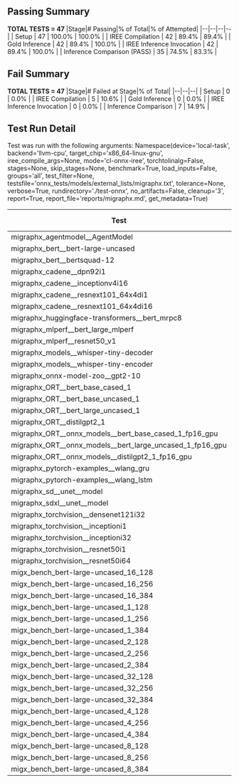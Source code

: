 ## Passing Summary

**TOTAL TESTS = 47**
|Stage|# Passing|% of Total|% of Attempted|
|--|--|--|--|
| Setup | 47 | 100.0% | 100.0% |
| IREE Compilation | 42 | 89.4% | 89.4% |
| Gold Inference | 42 | 89.4% | 100.0% |
| IREE Inference Invocation | 42 | 89.4% | 100.0% |
| Inference Comparison (PASS) | 35 | 74.5% | 83.3% |
## Fail Summary

**TOTAL TESTS = 47**
|Stage|# Failed at Stage|% of Total|
|--|--|--|
| Setup | 0 | 0.0% |
| IREE Compilation | 5 | 10.6% |
| Gold Inference | 0 | 0.0% |
| IREE Inference Invocation | 0 | 0.0% |
| Inference Comparison | 7 | 14.9% |
## Test Run Detail
Test was run with the following arguments:
Namespace(device='local-task', backend='llvm-cpu', target_chip='x86_64-linux-gnu', iree_compile_args=None, mode='cl-onnx-iree', torchtolinalg=False, stages=None, skip_stages=None, benchmark=True, load_inputs=False, groups='all', test_filter=None, testsfile='onnx_tests/models/external_lists/migraphx.txt', tolerance=None, verbose=True, rundirectory='./test-onnx', no_artifacts=False, cleanup='3', report=True, report_file='reports/migraphx.md', get_metadata=True)

| Test | Exit Status | Mean Benchmark Time (ms) | Notes |
|--|--|--|--|
| migraphx_agentmodel__AgentModel | compilation | None | |
| migraphx_bert__bert-large-uncased | PASS | 378.1868287672599 | |
| migraphx_bert__bertsquad-12 | PASS | 85.8548812213398 | |
| migraphx_cadene__dpn92i1 | PASS | 188.9109800880154 | |
| migraphx_cadene__inceptionv4i16 | PASS | 6198.46606751283 | |
| migraphx_cadene__resnext101_64x4di1 | PASS | 333.9066331585248 | |
| migraphx_cadene__resnext101_64x4di16 | compilation | None | |
| migraphx_huggingface-transformers__bert_mrpc8 | PASS | 387.2014867762725 | |
| migraphx_mlperf__bert_large_mlperf | Numerics | 513.1036092837651 | |
| migraphx_mlperf__resnet50_v1 | PASS | 101.24731208715173 | |
| migraphx_models__whisper-tiny-decoder | PASS | 32.22730812249761 | |
| migraphx_models__whisper-tiny-encoder | Numerics | 184.9954629109965 | |
| migraphx_onnx-model-zoo__gpt2-10 | compilation | None | |
| migraphx_ORT__bert_base_cased_1 | PASS | 227.54444767321857 | |
| migraphx_ORT__bert_base_uncased_1 | PASS | 98.16102311015129 | |
| migraphx_ORT__bert_large_uncased_1 | PASS | 290.8357555667559 | |
| migraphx_ORT__distilgpt2_1 | PASS | 31.218010045233225 | |
| migraphx_ORT__onnx_models__bert_base_cased_1_fp16_gpu | Numerics | 84.22949599723022 | |
| migraphx_ORT__onnx_models__bert_large_uncased_1_fp16_gpu | Numerics | 244.74244978692795 | |
| migraphx_ORT__onnx_models__distilgpt2_1_fp16_gpu | Numerics | 39.33373303749622 | |
| migraphx_pytorch-examples__wlang_gru | PASS | 96.8866868255039 | |
| migraphx_pytorch-examples__wlang_lstm | PASS | 39.362462444437874 | |
| migraphx_sd__unet__model | compilation | None | |
| migraphx_sdxl__unet__model | compilation | None | |
| migraphx_torchvision__densenet121i32 | PASS | 1375.1098290085793 | |
| migraphx_torchvision__inceptioni1 | PASS | 192.16427703698477 | |
| migraphx_torchvision__inceptioni32 | PASS | 6112.0460865398245 | |
| migraphx_torchvision__resnet50i1 | PASS | 96.34481352709588 | |
| migraphx_torchvision__resnet50i64 | PASS | 5351.1651294926805 | |
| migx_bench_bert-large-uncased_16_128 | PASS | 2565.283514559269 | |
| migx_bench_bert-large-uncased_16_256 | PASS | 4086.0912936429177 | |
| migx_bench_bert-large-uncased_16_384 | Numerics | 5724.1897359490395 | |
| migx_bench_bert-large-uncased_1_128 | PASS | 160.01102110991874 | |
| migx_bench_bert-large-uncased_1_256 | PASS | 264.3754573331939 | |
| migx_bench_bert-large-uncased_1_384 | PASS | 406.6593386232853 | |
| migx_bench_bert-large-uncased_2_128 | PASS | 428.46326157450676 | |
| migx_bench_bert-large-uncased_2_256 | PASS | 598.4348965187867 | |
| migx_bench_bert-large-uncased_2_384 | PASS | 812.715026239554 | |
| migx_bench_bert-large-uncased_32_128 | PASS | 4976.4197903374825 | |
| migx_bench_bert-large-uncased_32_256 | PASS | 8165.150405218203 | |
| migx_bench_bert-large-uncased_32_384 | Numerics | 11393.542632460594 | |
| migx_bench_bert-large-uncased_4_128 | PASS | 709.7419438262781 | |
| migx_bench_bert-large-uncased_4_256 | PASS | 1113.3050099015236 | |
| migx_bench_bert-large-uncased_4_384 | PASS | 1508.9546603461106 | |
| migx_bench_bert-large-uncased_8_128 | PASS | 1331.4213119447231 | |
| migx_bench_bert-large-uncased_8_256 | PASS | 2084.3552698691683 | |
| migx_bench_bert-large-uncased_8_384 | PASS | 3000.730324536562 | |
